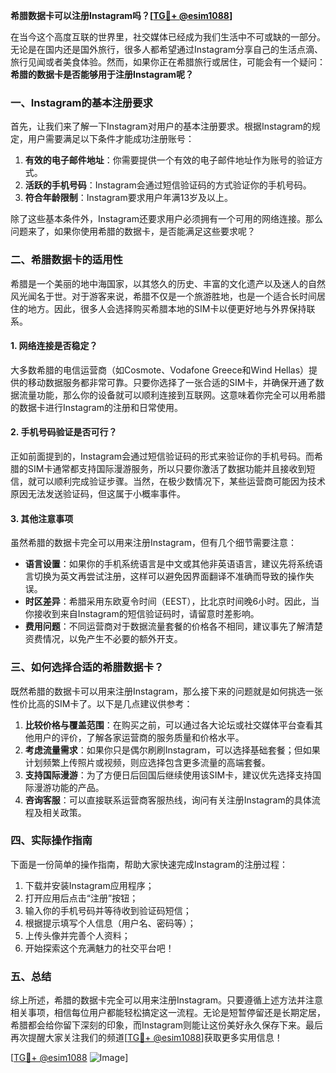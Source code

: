 **希腊数据卡可以注册Instagram吗？[[TG💪+ @esim1088](https://t.me/s/esim1088)]**

在当今这个高度互联的世界里，社交媒体已经成为我们生活中不可或缺的一部分。无论是在国内还是国外旅行，很多人都希望通过Instagram分享自己的生活点滴、旅行见闻或者美食体验。然而，如果你正在希腊旅行或居住，可能会有一个疑问：**希腊的数据卡是否能够用于注册Instagram呢？**

### 一、Instagram的基本注册要求

首先，让我们来了解一下Instagram对用户的基本注册要求。根据Instagram的规定，用户需要满足以下条件才能成功注册账号：

1. **有效的电子邮件地址**：你需要提供一个有效的电子邮件地址作为账号的验证方式。
2. **活跃的手机号码**：Instagram会通过短信验证码的方式验证你的手机号码。
3. **符合年龄限制**：Instagram要求用户年满13岁及以上。

除了这些基本条件外，Instagram还要求用户必须拥有一个可用的网络连接。那么问题来了，如果你使用希腊的数据卡，是否能满足这些要求呢？

### 二、希腊数据卡的适用性

希腊是一个美丽的地中海国家，以其悠久的历史、丰富的文化遗产以及迷人的自然风光闻名于世。对于游客来说，希腊不仅是一个旅游胜地，也是一个适合长时间居住的地方。因此，很多人会选择购买希腊本地的SIM卡以便更好地与外界保持联系。

#### 1. 网络连接是否稳定？

大多数希腊的电信运营商（如Cosmote、Vodafone Greece和Wind Hellas）提供的移动数据服务都非常可靠。只要你选择了一张合适的SIM卡，并确保开通了数据流量功能，那么你的设备就可以顺利连接到互联网。这意味着你完全可以用希腊的数据卡进行Instagram的注册和日常使用。

#### 2. 手机号码验证是否可行？

正如前面提到的，Instagram会通过短信验证码的形式来验证你的手机号码。而希腊的SIM卡通常都支持国际漫游服务，所以只要你激活了数据功能并且接收到短信，就可以顺利完成验证步骤。当然，在极少数情况下，某些运营商可能因为技术原因无法发送验证码，但这属于小概率事件。

#### 3. 其他注意事项

虽然希腊的数据卡完全可以用来注册Instagram，但有几个细节需要注意：

- **语言设置**：如果你的手机系统语言是中文或其他非英语语言，建议先将系统语言切换为英文再尝试注册，这样可以避免因界面翻译不准确而导致的操作失误。
- **时区差异**：希腊采用东欧夏令时间（EEST），比北京时间晚6小时。因此，当你接收到来自Instagram的短信验证码时，请留意时差影响。
- **费用问题**：不同运营商对于数据流量套餐的价格各不相同，建议事先了解清楚资费情况，以免产生不必要的额外开支。

### 三、如何选择合适的希腊数据卡？

既然希腊的数据卡可以用来注册Instagram，那么接下来的问题就是如何挑选一张性价比高的SIM卡了。以下是几点建议供参考：

1. **比较价格与覆盖范围**：在购买之前，可以通过各大论坛或社交媒体平台查看其他用户的评价，了解各家运营商的服务质量和价格水平。
2. **考虑流量需求**：如果你只是偶尔刷刷Instagram，可以选择基础套餐；但如果计划频繁上传照片或视频，则应选择包含更多流量的高端套餐。
3. **支持国际漫游**：为了方便日后回国后继续使用该SIM卡，建议优先选择支持国际漫游功能的产品。
4. **咨询客服**：可以直接联系运营商客服热线，询问有关注册Instagram的具体流程及相关政策。

### 四、实际操作指南

下面是一份简单的操作指南，帮助大家快速完成Instagram的注册过程：

1. 下载并安装Instagram应用程序；
2. 打开应用后点击“注册”按钮；
3. 输入你的手机号码并等待收到验证码短信；
4. 根据提示填写个人信息（用户名、密码等）；
5. 上传头像并完善个人资料；
6. 开始探索这个充满魅力的社交平台吧！

### 五、总结

综上所述，希腊的数据卡完全可以用来注册Instagram。只要遵循上述方法并注意相关事项，相信每位用户都能轻松搞定这一流程。无论是短暂停留还是长期定居，希腊都会给你留下深刻的印象，而Instagram则能让这份美好永久保存下来。最后再次提醒大家关注我们的频道[[TG💪+ @esim1088](https://t.me/s/esim1088)]获取更多实用信息！

[[TG💪+ @esim1088](https://t.me/s/esim1088) ![Image](https://i.postimg.cc/4NQfJmqS/Snipaste-2025-05-13-00-14-12.png)]